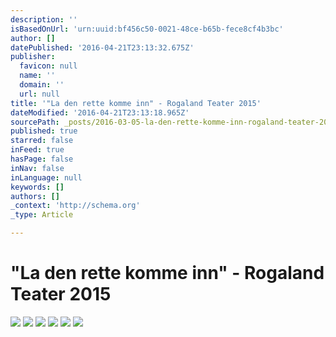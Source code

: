 ```yaml
---
description: ''
isBasedOnUrl: 'urn:uuid:bf456c50-0021-48ce-b65b-fece8cf4b3bc'
author: []
datePublished: '2016-04-21T23:13:32.675Z'
publisher:
  favicon: null
  name: ''
  domain: ''
  url: null
title: '"La den rette komme inn" - Rogaland Teater 2015'
dateModified: '2016-04-21T23:13:18.965Z'
sourcePath: _posts/2016-03-05-la-den-rette-komme-inn-rogaland-teater-2015.md
published: true
starred: false
inFeed: true
hasPage: false
inNav: false
inLanguage: null
keywords: []
authors: []
_context: 'http://schema.org'
_type: Article

---
```

# "La den rette komme inn" - Rogaland Teater 2015
![](https://the-grid-user-content.s3-us-west-2.amazonaws.com/4cc579f3-bbfd-45bd-b582-046843c7fbc5.png)
![](https://the-grid-user-content.s3-us-west-2.amazonaws.com/bad139af-672a-4835-9a59-996be06c0b43.png)
![](https://the-grid-user-content.s3-us-west-2.amazonaws.com/55106dd5-9c7f-4ca0-bc5b-ef48bff3501f.png)
![](https://the-grid-user-content.s3-us-west-2.amazonaws.com/5177dc1c-4e5b-4865-affb-825e411f0786.png)
![](https://the-grid-user-content.s3-us-west-2.amazonaws.com/4fcd0f50-0906-4e6a-a6c2-5cc33938872f.png)
![](https://the-grid-user-content.s3-us-west-2.amazonaws.com/7841367e-bd57-41d5-9472-92bbb205832a.png)